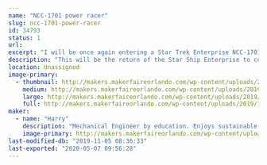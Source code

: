 ```yaml
---
name: "NCC-1701 power racer"
slug: ncc-1701-power-racer
id: 34793
status: 1
url: 
excerpt: "I will be once again entering a Star Trek Enterprise NCC-1701 themed power racer."
description: "This will be the return of the Star Ship Enterprise to compete in this years Power Racing event. The Enterprise won the award for most moxie points at the 2017 Orlando Maker Faire as well as the most overall points for the weekend. For the 2018 Orlando Maker Faire it won the most moxie points and came in second for most overall points. One of the unique features is that the engines double as T-shirt cannons!"
location: Unassigned
image-primary:
  - thumbnail: http://makers.makerfaireorlando.com/wp-content/uploads/2019/11/IMG_20191103_100859528-1-150x150.jpg
    medium: http://makers.makerfaireorlando.com/wp-content/uploads/2019/11/IMG_20191103_100859528-1-300x225.jpg
    large: http://makers.makerfaireorlando.com/wp-content/uploads/2019/11/IMG_20191103_100859528-1-1024x768.jpg
    full: http://makers.makerfaireorlando.com/wp-content/uploads/2019/11/IMG_20191103_100859528-1.jpg
maker:
  - name: "Harry"
    description: "Mechanical Engineer by education. Enjoys sustainable living projects. Currently have made or installed at my house: Roof mounted solar PV system; Three, 2 axis solar tracking arrays with 9 panels each; Solar hot water system; Solar home heating systems; Solar ovens; Aquaponics system with Tilapia; Chickens; Biodiesel production; normal gardening using dirt; and a 3000 gallon rainwater collection system. Also enjoy hacking things with Arduino. Member of the MakerFX Makerspace which is part of The Maker Effect Foundation, the group that puts on MakerFaire Orlando!"
    image-primary: http://makers.makerfaireorlando.com/wp-content/uploads/2018/07/24171806338_8d800da229_k-1-677x1024.jpg
last-modified-db: "2019-11-05 08:36:33"
last-exported: "2020-05-07 09:56:28"
---
```

